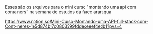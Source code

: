 Esses são os arquivos para o mini curso "montando uma api com containers" na semana de estudos da fatec araraqua

https://www.notion.so/Mini-Curso-Montando-uma-API-full-stack-com-Cont-ineres-1e5d874b17c0803599fddeceeef4edb1?pvs=4
